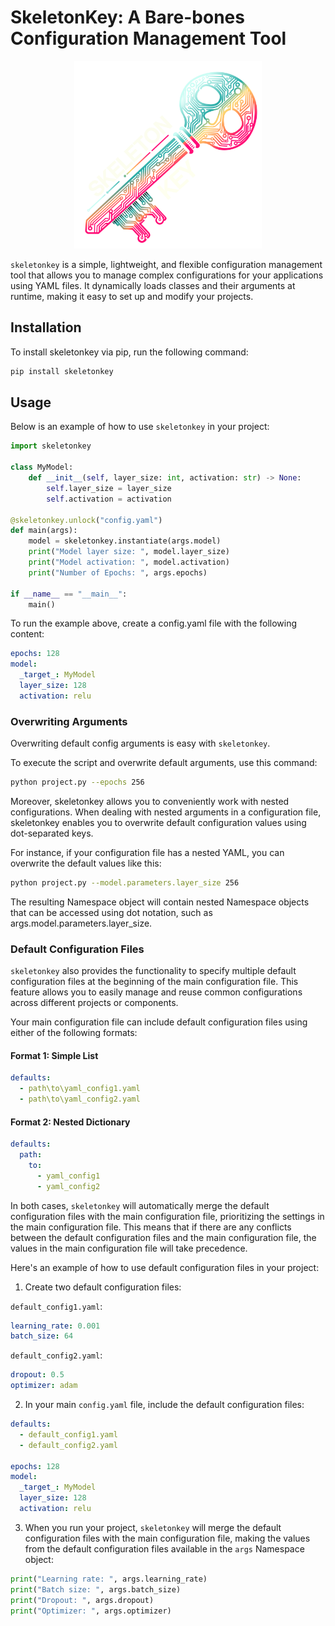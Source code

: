 # SkeletonKey: A Bare-bones Configuration Management Tool
<div align="center">
<img src="./sklogo3.svg" alt="Diagram Description" width="300" >
</div>

`skeletonkey` is a simple, lightweight, and flexible configuration management tool that allows you to manage complex configurations for your applications using YAML files. It dynamically loads classes and their arguments at runtime, making it easy to set up and modify your projects.

## Installation

To install skeletonkey via pip, run the following command:

```bash
pip install skeletonkey
```

## Usage

Below is an example of how to use `skeletonkey` in your project:

```python
import skeletonkey

class MyModel:
    def __init__(self, layer_size: int, activation: str) -> None:
        self.layer_size = layer_size
        self.activation = activation

@skeletonkey.unlock("config.yaml")
def main(args):
    model = skeletonkey.instantiate(args.model)
    print("Model layer size: ", model.layer_size)
    print("Model activation: ", model.activation)
    print("Number of Epochs: ", args.epochs)

if __name__ == "__main__":  
    main()
```

To run the example above, create a config.yaml file with the following content:
```yaml
epochs: 128
model:
  _target_: MyModel
  layer_size: 128
  activation: relu
```

### Overwriting Arguments

Overwriting default config arguments is easy with `skeletonkey`.

To execute the script and overwrite default arguments, use this command:

```bash
python project.py --epochs 256
````

Moreover, skeletonkey allows you to conveniently work with nested configurations. When dealing with nested arguments in a configuration file, skeletonkey enables you to overwrite default configuration values using dot-separated keys.

For instance, if your configuration file has a nested YAML, you can overwrite the default values like this:

```bash
python project.py --model.parameters.layer_size 256
```

The resulting Namespace object will contain nested Namespace objects that can be accessed using dot notation, such as args.model.parameters.layer_size.

### Default Configuration Files

`skeletonkey` also provides the functionality to specify multiple default configuration files at the beginning of the main configuration file. This feature allows you to easily manage and reuse common configurations across different projects or components.

Your main configuration file can include default configuration files using either of the following formats:

#### Format 1: Simple List

```yaml
defaults:
  - path\to\yaml_config1.yaml
  - path\to\yaml_config2.yaml
```

#### Format 2: Nested Dictionary

```yaml
defaults:
  path:
    to:
      - yaml_config1
      - yaml_config2
```

In both cases, `skeletonkey` will automatically merge the default configuration files with the main configuration file, prioritizing the settings in the main configuration file. This means that if there are any conflicts between the default configuration files and the main configuration file, the values in the main configuration file will take precedence.

Here's an example of how to use default configuration files in your project:

1. Create two default configuration files:

`default_config1.yaml`:
```yaml
learning_rate: 0.001
batch_size: 64
```

`default_config2.yaml`:
```yaml
dropout: 0.5
optimizer: adam
```

2. In your main `config.yaml` file, include the default configuration files:

```yaml
defaults:
  - default_config1.yaml
  - default_config2.yaml

epochs: 128
model:
  _target_: MyModel
  layer_size: 128
  activation: relu
```

3. When you run your project, `skeletonkey` will merge the default configuration files with the main configuration file, making the values from the default configuration files available in the `args` Namespace object:

```python
print("Learning rate: ", args.learning_rate)
print("Batch size: ", args.batch_size)
print("Dropout: ", args.dropout)
print("Optimizer: ", args.optimizer)
```
